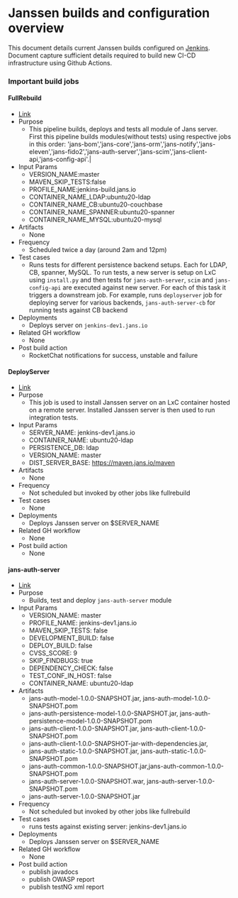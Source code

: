# Janssen builds and configuration overview

This document details current Janssen builds configured on [Jenkins](https://jenkins.jans.io/jenkins/). 
Document capture sufficient details required to build new CI-CD infrastructure using Github Actions.


### Important build jobs

#### FullRebuild
- [Link](https://jenkins.jans.io/jenkins/job/FullRebuild/)
- Purpose
  - This pipeline builds, deploys and tests all module of Jans server. First this pipeline builds modules(without tests) using respective jobs in this order: 'jans-bom','jans-core','jans-orm','jans-notify','jans-eleven','jans-fido2','jans-auth-server','jans-scim','jans-client-api,'jans-config-api'.|
- Input Params
  - VERSION_NAME:master 
  - MAVEN_SKIP_TESTS:false
  - PROFILE_NAME:jenkins-build.jans.io
  - CONTAINER_NAME_LDAP:ubuntu20-ldap
  - CONTAINER_NAME_CB:ubuntu20-couchbase
  - CONTAINER_NAME_SPANNER:ubuntu20-spanner
  - CONTAINER_NAME_MYSQL:ubuntu20-mysql
- Artifacts
  - None
- Frequency
  - Scheduled twice a day (around 2am and 12pm)
- Test cases
  - Runs tests for different persistence backend setups. Each for LDAP, CB, spanner, MySQL. To run tests, a new server is setup on LxC using `install.py` and then tests for `jans-auth-server`, `scim` and `jans-config-api` are executed against new server. For each of this task it triggers a downstream job. For example, runs `deployserver` job for deploying server for various backends, `jans-auth-server-cb` for running tests against CB backend
- Deployments
  - Deploys server on `jenkins-dev1.jans.io`
- Related GH workflow
  - None
- Post build action
  - RocketChat notifications for success, unstable and failure

#### DeployServer
- [Link](https://jenkins.jans.io/jenkins/job/DeployServer/)
- Purpose
  - This job is used to install Janssen server on an LxC container hosted on a remote server. Installed Janssen server is then used to run integration tests.
- Input Params
  - SERVER_NAME: jenkins-dev1.jans.io
  - CONTAINER_NAME: ubuntu20-ldap
  - PERSISTENCE_DB: ldap
  - VERSION_NAME: master
  - DIST_SERVER_BASE: https://maven.jans.io/maven
- Artifacts
  - None
- Frequency
  - Not scheduled but invoked by other jobs like fullrebuild
- Test cases
  - None
- Deployments
  - Deploys Janssen server on $SERVER_NAME
- Related GH workflow
  - None
- Post build action
  - None

#### jans-auth-server
- [Link](https://jenkins.jans.io/jenkins/job/jans-auth-server/)
- Purpose
  - Builds, test and deploy `jans-auth-server` module
- Input Params
  - VERSION_NAME: master
  - PROFILE_NAME: jenkins-dev1.jans.io
  - MAVEN_SKIP_TESTS: false
  - DEVELOPMENT_BUILD: false
  - DEPLOY_BUILD: false
  - CVSS_SCORE: 9
  - SKIP_FINDBUGS: true
  - DEPENDENCY_CHECK: false
  - TEST_CONF_IN_HOST: false
  - CONTAINER_NAME: ubuntu20-ldap
- Artifacts
  - jans-auth-model-1.0.0-SNAPSHOT.jar, jans-auth-model-1.0.0-SNAPSHOT.pom
  - jans-auth-persistence-model-1.0.0-SNAPSHOT.jar, jans-auth-persistence-model-1.0.0-SNAPSHOT.pom
  - jans-auth-client-1.0.0-SNAPSHOT.jar, jans-auth-client-1.0.0-SNAPSHOT.pom
  - jans-auth-client-1.0.0-SNAPSHOT-jar-with-dependencies.jar, 
  - jans-auth-static-1.0.0-SNAPSHOT.jar, jans-auth-static-1.0.0-SNAPSHOT.pom
  - jans-auth-common-1.0.0-SNAPSHOT.jar,jans-auth-common-1.0.0-SNAPSHOT.pom
  - jans-auth-server-1.0.0-SNAPSHOT.war, jans-auth-server-1.0.0-SNAPSHOT.pom
  - jans-auth-server-1.0.0-SNAPSHOT.jar
- Frequency
  - Not scheduled but invoked by other jobs like fullrebuild
- Test cases
  - runs tests against existing server: jenkins-dev1.jans.io
- Deployments
  - Deploys Janssen server on $SERVER_NAME
- Related GH workflow
  - None
- Post build action
  - publish javadocs
  - publish OWASP report
  - publish testNG xml report

